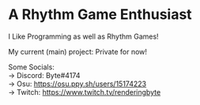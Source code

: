 # A Rhythm Game Enthusiast

I Like Programming as well as Rhythm Games!

My current (main) project: Private for now!

Some Socials:
<br>
-> Discord: Byte#4174
<br>
-> Osu: https://osu.ppy.sh/users/15174223
<br>
-> Twitch: https://www.twitch.tv/renderingbyte

